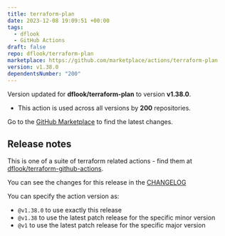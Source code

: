 ```yaml
---
title: terraform-plan
date: 2023-12-08 19:09:51 +00:00
tags:
  - dflook
  - GitHub Actions
draft: false
repo: dflook/terraform-plan
marketplace: https://github.com/marketplace/actions/terraform-plan
version: v1.38.0
dependentsNumber: "200"
---
```



Version updated for **dflook/terraform-plan** to version **v1.38.0**.
- This action is used across all versions by **200** repositories.

Go to the [GitHub Marketplace](https://github.com/marketplace/actions/terraform-plan) to find the latest changes.

## Release notes

This is one of a suite of terraform related actions - find them at [dflook/terraform-github-actions](https://github.com/dflook/terraform-github-actions).

You can see the changes for this release in the [CHANGELOG](https://github.com/dflook/terraform-github-actions/blob/main/CHANGELOG.md)

You can specify the action version as:

- `@v1.38.0` to use exactly this release
- `@v1.38` to use the latest patch release for the specific minor version
- `@v1` to use the latest patch release for the specific major version

